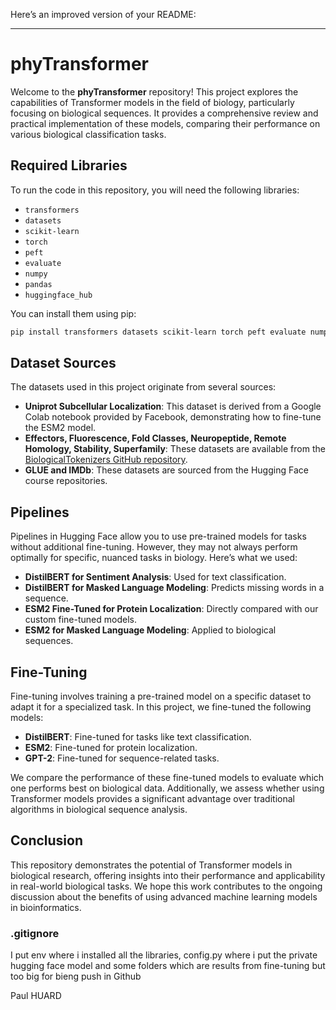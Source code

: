 Here’s an improved version of your README:

---

# phyTransformer

Welcome to the **phyTransformer** repository! This project explores the capabilities of Transformer models in the field of biology, particularly focusing on biological sequences. It provides a comprehensive review and practical implementation of these models, comparing their performance on various biological classification tasks.

## Required Libraries

To run the code in this repository, you will need the following libraries:

- `transformers`
- `datasets`
- `scikit-learn`
- `torch`
- `peft`
- `evaluate`
- `numpy`
- `pandas`
- `huggingface_hub`

You can install them using pip:

```bash
pip install transformers datasets scikit-learn torch peft evaluate numpy pandas huggingface_hub
```

## Dataset Sources

The datasets used in this project originate from several sources:

- **Uniprot Subcellular Localization**: This dataset is derived from a Google Colab notebook provided by Facebook, demonstrating how to fine-tune the ESM2 model.
- **Effectors, Fluorescence, Fold Classes, Neuropeptide, Remote Homology, Stability, Superfamily**: These datasets are available from the [BiologicalTokenizers GitHub repository](https://github.com/technion-cs-nlp/BiologicalTokenizers).
- **GLUE and IMDb**: These datasets are sourced from the Hugging Face course repositories.

## Pipelines

Pipelines in Hugging Face allow you to use pre-trained models for tasks without additional fine-tuning. However, they may not always perform optimally for specific, nuanced tasks in biology. Here’s what we used:

- **DistilBERT for Sentiment Analysis**: Used for text classification.
- **DistilBERT for Masked Language Modeling**: Predicts missing words in a sequence.
- **ESM2 Fine-Tuned for Protein Localization**: Directly compared with our custom fine-tuned models.
- **ESM2 for Masked Language Modeling**: Applied to biological sequences.

## Fine-Tuning

Fine-tuning involves training a pre-trained model on a specific dataset to adapt it for a specialized task. In this project, we fine-tuned the following models:

- **DistilBERT**: Fine-tuned for tasks like text classification.
- **ESM2**: Fine-tuned for protein localization.
- **GPT-2**: Fine-tuned for sequence-related tasks.

We compare the performance of these fine-tuned models to evaluate which one performs best on biological data. Additionally, we assess whether using Transformer models provides a significant advantage over traditional algorithms in biological sequence analysis.

## Conclusion

This repository demonstrates the potential of Transformer models in biological research, offering insights into their performance and applicability in real-world biological tasks. We hope this work contributes to the ongoing discussion about the benefits of using advanced machine learning models in bioinformatics.

### .gitignore
I put env where i installed all the libraries, config.py where i put the private hugging face model and some folders which are results from fine-tuning but too big for bieng push in Github

Paul HUARD